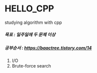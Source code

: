 # HELLO_CPP
studying algorithm with cpp

##### 목표 : 일주일에 두 문제 이상

##### 공부순서 : https://baactree.tistory.com/14
1. I/O
2. Brute-force search
